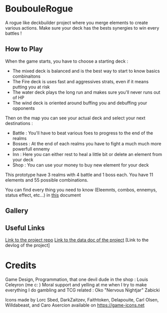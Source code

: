 # BoubouleRogue

A rogue like deckbuilder project where you merge elements to create various actions.
Make sure your deck has the bests synergies to win every battles !

## How to Play

When the game starts, you have to choose a starting deck :

- The mixed deck is balanced and is the best way to start to know basics combinaitons
- The Fire deck is uses fast and aggressives strats, even if it means putting you at risk
- The water deck plays the long run and makes sure you'll never runs out of HP
- The wind deck is oriented around buffing you and debuffing your opponents 

Then on the map you can see your actual deck and select your next destinations : 

- Battle : You'll have to beat various foes to progress to the end of the realms
- Bosses : At the end of each realms you have to fight a much much more powerfull ennemy
- Inn : Here you can either rest to heal a little bit or delete an element from your deck
- Shop :  You can use your money to buy new element for your deck 

This prototype have 3 realms with 4 battle and 1 boss each.
You have 11 elements and 55 possible combinations.

You can find every thing you need to know (Eleemnts, combos, ennemys, status effect, etc...) in [this](https://docs.google.com/spreadsheets/d/1h9zG16REBftnj_vJVHQ-YPOQ1HlRdiy30p6ICMqrrNc/edit?usp=sharing) document
## Gallery 

## Useful Links

[Link to the project repo]()
[Link to the data doc of the project](https://docs.google.com/spreadsheets/d/1h9zG16REBftnj_vJVHQ-YPOQ1HlRdiy30p6ICMqrrNc/edit?usp=sharing)
[Link to the devlog of the project]

# Credits

Game Design, Programmation, that one devil dude in the shop : Louis Celeyron (me c: )
Moral support and yelling at me when I try to make everything I do gambling and TCG related : Oko "Nervous Nightjar" Zabicki 


Icons made by Lorc Sbed, DarkZaitzev, Faithtoken, Delapouite, Carl Olsen, Willdabeast, and Caro Asercion available on https://game-icons.net
